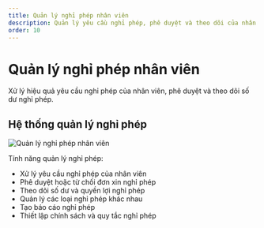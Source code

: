 ```yaml
---
title: Quản lý nghỉ phép nhân viên
description: Quản lý yêu cầu nghỉ phép, phê duyệt và theo dõi của nhân viên.
order: 10
---
```


# Quản lý nghỉ phép nhân viên

Xử lý hiệu quả yêu cầu nghỉ phép của nhân viên, phê duyệt và theo dõi số dư nghỉ phép.

## Hệ thống quản lý nghỉ phép

![Quản lý nghỉ phép nhân viên](/guide-books/web-version/10-employee-leave-management.jpg)

Tính năng quản lý nghỉ phép:
- Xử lý yêu cầu nghỉ phép của nhân viên
- Phê duyệt hoặc từ chối đơn xin nghỉ phép
- Theo dõi số dư và quyền lợi nghỉ phép
- Quản lý các loại nghỉ phép khác nhau
- Tạo báo cáo nghỉ phép
- Thiết lập chính sách và quy tắc nghỉ phép
